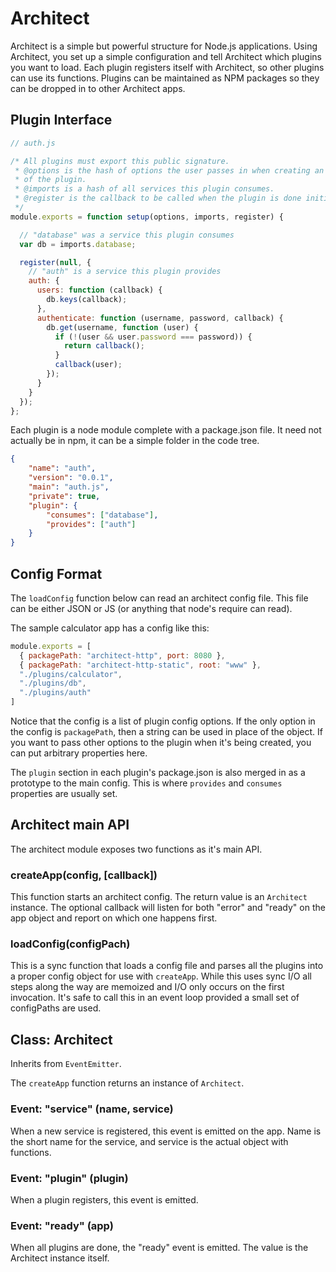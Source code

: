 # Architect

Architect is a simple but powerful structure for Node.js applications. Using Architect,
you set up a simple configuration and tell Architect which plugins you want to load. Each
plugin registers itself with Architect, so other plugins can use its functions. Plugins can
be maintained as NPM packages so they can be dropped in to other Architect apps.

## Plugin Interface

```js
// auth.js

/* All plugins must export this public signature.
 * @options is the hash of options the user passes in when creating an instance
 * of the plugin.
 * @imports is a hash of all services this plugin consumes.
 * @register is the callback to be called when the plugin is done initializing.
 */
module.exports = function setup(options, imports, register) {

  // "database" was a service this plugin consumes
  var db = imports.database;

  register(null, {
    // "auth" is a service this plugin provides
    auth: {
      users: function (callback) {
        db.keys(callback);
      },
      authenticate: function (username, password, callback) {
        db.get(username, function (user) {
          if (!(user && user.password === password)) {
            return callback();
          }
          callback(user);
        });
      }
    }
  });
};
```

Each plugin is a node module complete with a package.json file.  It need not
actually be in npm, it can be a simple folder in the code tree.

```json
{
    "name": "auth",
    "version": "0.0.1",
    "main": "auth.js",
    "private": true,
    "plugin": {
        "consumes": ["database"],
        "provides": ["auth"]
    }
}
```

## Config Format

The `loadConfig` function below can read an architect config file.  This file can be either JSON or JS (or anything that node's require can read).

The sample calculator app has a config like this:

```js
module.exports = [
  { packagePath: "architect-http", port: 8080 },
  { packagePath: "architect-http-static", root: "www" },
  "./plugins/calculator",
  "./plugins/db",
  "./plugins/auth"
]
```

Notice that the config is a list of plugin config options.  If the only option in the config is `packagePath`, then a string can be used in place of the object.  If you want to pass other options to the plugin when it's being created, you can put arbitrary properties here.

The `plugin` section in each plugin's package.json is also merged in as a prototype to the main config.  This is where `provides` and `consumes` properties are usually set.

## Architect main API

The architect module exposes two functions as it's main API.

### createApp(config, [callback])

This function starts an architect config.  The return value is an `Architect` instance.  The optional callback will listen for both "error" and "ready" on the app object and report on which one happens first.

### loadConfig(configPach)

This is a sync function that loads a config file and parses all the plugins into a proper config object for use with `createApp`.  While this uses sync I/O all steps along the way are memoized and I/O only occurs on the first invocation.  It's safe to call this in an event loop provided a small set of configPaths are used.

## Class: Architect

Inherits from `EventEmitter`.

The `createApp` function returns an instance of `Architect`.

### Event: "service" (name, service)

When a new service is registered, this event is emitted on the app.  Name is the short name for the service, and service is the actual object with functions.

### Event: "plugin" (plugin)

When a plugin registers, this event is emitted.

### Event: "ready" (app)

When all plugins are done, the "ready" event is emitted.  The value is the Architect instance itself.

